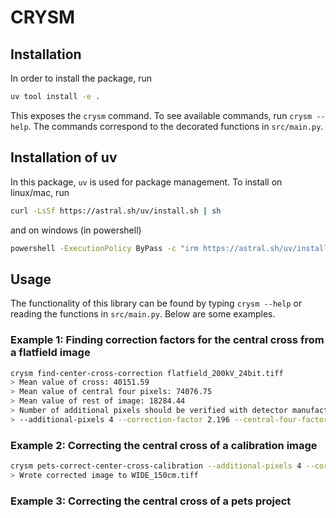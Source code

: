 # CRYSM

## Installation

In order to install the package, run 

```bash
uv tool install -e .
```

This exposes the `crysm` command. To see available commands, run `crysm --help`. The commands correspond to the decorated functions in `src/main.py`.

## Installation of uv

In this package, `uv` is used for package management. To install on linux/mac, run

```bash
curl -LsSf https://astral.sh/uv/install.sh | sh
```

and on windows (in powershell)

```bash
powershell -ExecutionPolicy ByPass -c "irm https://astral.sh/uv/install.ps1 | iex"
```

## Usage

The functionality of this library can be found by typing `crysm --help` or reading the functions in `src/main.py`. Below are some examples.

### Example 1: Finding correction factors for the central cross from a flatfield image

```bash
crysm find-center-cross-correction flatfield_200kV_24bit.tiff 
> Mean value of cross: 40151.59
> Mean value of central four pixels: 74076.75
> Mean value of rest of image: 18284.44
> Number of additional pixels should be verified with detector manufacturer
> --additional-pixels 4 --correction-factor 2.196 --central-four-factor 4.051354571397547
```

### Example 2: Correcting the central cross of a calibration image

```bash
crysm pets-correct-center-cross-calibration --additional-pixels 4 --correction-factor 2.196 --central-four-factor 4.051354571397547 SAED_150cm.mib WIDE_150cm.tiff
> Wrote corrected image to WIDE_150cm.tiff
```

### Example 3: Correcting the central cross of a pets project

```bash
```